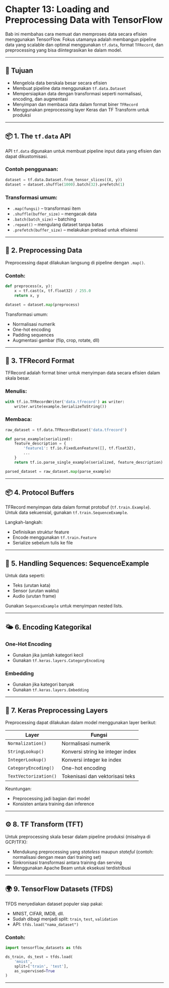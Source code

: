 # Chapter 13: Loading and Preprocessing Data with TensorFlow

Bab ini membahas cara memuat dan memproses data secara efisien menggunakan TensorFlow. Fokus utamanya adalah membangun pipeline data yang scalable dan optimal menggunakan `tf.data`, format `TFRecord`, dan preprocessing yang bisa diintegrasikan ke dalam model.

---

## 🌟 Tujuan

* Mengelola data berskala besar secara efisien
* Membuat pipeline data menggunakan `tf.data.Dataset`
* Mempersiapkan data dengan transformasi seperti normalisasi, encoding, dan augmentasi
* Menyimpan dan membaca data dalam format biner `TFRecord`
* Menggunakan preprocessing layer Keras dan TF Transform untuk produksi

---

## 📦 1. The `tf.data` API

API `tf.data` digunakan untuk membuat pipeline input data yang efisien dan dapat dikustomisasi.

### Contoh penggunaan:

```python
dataset = tf.data.Dataset.from_tensor_slices((X, y))
dataset = dataset.shuffle(1000).batch(32).prefetch(1)
```

### Transformasi umum:

* `.map(fungsi)` – transformasi item
* `.shuffle(buffer_size)` – mengacak data
* `.batch(batch_size)` – batching
* `.repeat()` – mengulang dataset tanpa batas
* `.prefetch(buffer_size)` – melakukan preload untuk efisiensi

---

## 🧪 2. Preprocessing Data

Preprocessing dapat dilakukan langsung di pipeline dengan `.map()`.

### Contoh:

```python
def preprocess(x, y):
    x = tf.cast(x, tf.float32) / 255.0
    return x, y

dataset = dataset.map(preprocess)
```

Transformasi umum:

* Normalisasi numerik
* One-hot encoding
* Padding sequences
* Augmentasi gambar (flip, crop, rotate, dll)

---

## 📀 3. TFRecord Format

TFRecord adalah format biner untuk menyimpan data secara efisien dalam skala besar.

### Menulis:

```python
with tf.io.TFRecordWriter('data.tfrecord') as writer:
    writer.write(example.SerializeToString())
```

### Membaca:

```python
raw_dataset = tf.data.TFRecordDataset('data.tfrecord')

def parse_example(serialized):
    feature_description = {
        'feature1': tf.io.FixedLenFeature([], tf.float32),
        ...
    }
    return tf.io.parse_single_example(serialized, feature_description)

parsed_dataset = raw_dataset.map(parse_example)
```

---

## 📦 4. Protocol Buffers

TFRecord menyimpan data dalam format protobuf (`tf.train.Example`). Untuk data sekuensial, gunakan `tf.train.SequenceExample`.

Langkah-langkah:

* Definisikan struktur feature
* Encode menggunakan `tf.train.Feature`
* Serialize sebelum tulis ke file

---

## 🔢 5. Handling Sequences: SequenceExample

Untuk data seperti:

* Teks (urutan kata)
* Sensor (urutan waktu)
* Audio (urutan frame)

Gunakan `SequenceExample` untuk menyimpan nested lists.

---

## 🌤️ 6. Encoding Kategorikal

### One-Hot Encoding

* Gunakan jika jumlah kategori kecil
* Gunakan `tf.keras.layers.CategoryEncoding`

### Embedding

* Gunakan jika kategori banyak
* Gunakan `tf.keras.layers.Embedding`

---

## 🧱 7. Keras Preprocessing Layers

Preprocessing dapat dilakukan dalam model menggunakan layer berikut:

| Layer                 | Fungsi                           |
| --------------------- | -------------------------------- |
| `Normalization()`     | Normalisasi numerik              |
| `StringLookup()`      | Konversi string ke integer index |
| `IntegerLookup()`     | Konversi integer ke index        |
| `CategoryEncoding()`  | One-hot encoding                 |
| `TextVectorization()` | Tokenisasi dan vektorisasi teks  |

Keuntungan:

* Preprocessing jadi bagian dari model
* Konsisten antara training dan inference

---

## ⚙️ 8. TF Transform (TFT)

Untuk preprocessing skala besar dalam pipeline produksi (misalnya di GCP/TFX):

* Mendukung preprocessing yang *stateless* maupun *stateful* (contoh: normalisasi dengan mean dari training set)
* Sinkronisasi transformasi antara training dan serving
* Menggunakan Apache Beam untuk eksekusi terdistribusi

---

## 🌍 9. TensorFlow Datasets (TFDS)

TFDS menyediakan dataset populer siap pakai:

* MNIST, CIFAR, IMDB, dll.
* Sudah dibagi menjadi split: `train`, `test`, `validation`
* API: `tfds.load("nama_dataset")`

### Contoh:

```python
import tensorflow_datasets as tfds

ds_train, ds_test = tfds.load(
    'mnist',
    split=['train', 'test'],
    as_supervised=True
)
```
---


